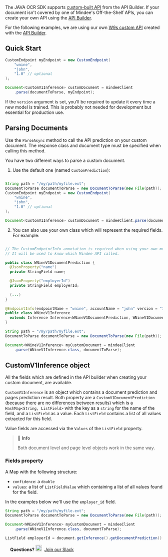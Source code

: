 The JAVA OCR SDK supports [custom-built API](https://developers.mindee.com/docs/build-your-first-document-parsing-api) from the API Builder.
If your document isn't covered by one of Mindee's Off-the-Shelf APIs, you can create your own API using the [API Builder](https://developers.mindee.com/docs/overview).

For the following examples, we are using our own [W9s custom API](https://developers.mindee.com/docs/w9-forms-ocr) created with the [API Builder](https://developers.mindee.com/docs/overview).

## Quick Start

```java
CustomEndpoint myEndpoint = new CustomEndpoint(
    "wnine",
    "john",
    "1.0" // optional
);

Document<CustomV1Inference> customDocument = mindeeClient
    .parse(documentToParse, myEndpoint);
```

If the `version` argument is set, you'll be required to update it every time a new model is trained.
This is probably not needed for development but essential for production use.

## Parsing Documents
Use the `ParseAsync` method to call the API prediction on your custom document.
The response class and document type must be specified when calling this method.

You have two different ways to parse a custom document.

1. Use the default one (named ``CustomPrediction``):
```java

String path = "/my/path/myfile.ext";
DocumentToParse documentToParse = new DocumentToParse(new File(path));
CustomEndpoint myEndpoint = new CustomEndpoint(
    "wnine",
    "john",
    "1.0" // optional
);

Document<CustomV1Inference> customDocument = mindeeClient.parse(documentToParse, myEndpoint);
```

2. You can also use your own class which will represent the required fields. For example:
```java

// The CustomEndpointInfo annotation is required when using your own model.
// It will be used to know which Mindee API called.

public class WNineV1DocumentPrediction {
  @JsonProperty("name")
  private StringField name;

  @JsonProperty("employerId")
  private StringField employerId;
  
  (...)
}

@EndpointInfo(endpointName = "wnine", accountName = "john" version = "1")
public class WNineV1Inference
  extends Inference Inference<WNineV1DocumentPrediction, WNineV1DocumentPrediction> {
}

String path = "/my/path/myfile.ext";
DocumentToParse documentToParse = new DocumentToParse(new File(path));

Document<WNineV1Inference> myCustomDocument = mindeeClient
    .parse(WNineV1Inference.class, documentToParse);
```

## CustomV1Inference object
All the fields which are defined in the API builder when creating your custom document, are available.

`CustomV1Inference` is an object which contains a document prediction and pages prediction result.
Both property are a `CustomV1DocumentPrediction` (because there are no differences between results) which is a `HashMap<String, ListField>` with the key as a `string` for the name of the field, and a `ListField` as a value.
Each `ListField` contains a list of all values extracted for this field. 

Value fields are accessed via the `Values` of the `ListField` property.

> 📘 **Info**
>
> Both document level and page level objects work in the same way.

### Fields property
A Map with the following structure:
* `confidence`: a `double`
* `values`: a list of `ListFieldValue` which containing a list of all values found for the field.

In the examples below we'll use the `employer_id` field.

```java
String path = "/my/path/myfile.ext";
DocumentToParse documentToParse = new DocumentToParse(new File(path));

Document<WNineV1Inference> myCustomDocument = mindeeClient
    .parse(WNineV1Inference.class, documentToParse);

ListField employerId = document.getInference().getDocumentPrediction().get("employer_id");
```

&nbsp;
&nbsp;
**Questions?**
<img alt="Slack Logo Icon" style="display:inline!important" src="https://files.readme.io/5b83947-Slack.png" width="20" height="20">&nbsp;&nbsp;[Join our Slack](https://join.slack.com/t/mindee-community/shared_invite/zt-1jv6nawjq-FDgFcF2T5CmMmRpl9LLptw)
